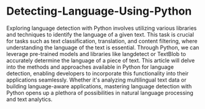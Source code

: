 # Detecting-Language-Using-Python

Exploring language detection with Python involves utilizing various libraries and techniques to identify the language of a given text. This task is crucial for tasks such as text classification, translation, and content filtering, where understanding the language of the text is essential. Through Python, we can leverage pre-trained models and libraries like langdetect or TextBlob to accurately determine the language of a piece of text. This article will delve into the methods and approaches available in Python for language detection, enabling developers to incorporate this functionality into their applications seamlessly. Whether it's analyzing multilingual text data or building language-aware applications, mastering language detection with Python opens up a plethora of possibilities in natural language processing and text analytics.